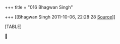 +++
title = "016 Bhagwan Singh"

+++
[[Bhagwan Singh	2011-10-06, 22:28:28 [Source](https://groups.google.com/g/bvparishat/c/_zeq4X_GJjk)]]



[TABLE]



